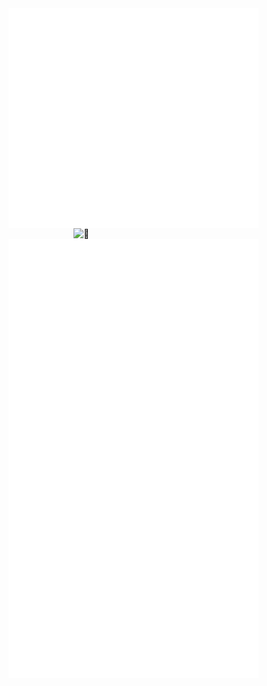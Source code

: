 <img alt="🦑" align="left" width="400px" src="https://github.com/Sitoi/Sitoi/blob/master/metrics.svg">
<img alt="🦑" align="right" width="400px" src="https://github.com/Sitoi/Sitoi/blob/master/metrics.projects.svg">
<img alt="🦑" align="left" width="400px" src="https://github.com/Sitoi/Sitoi/blob/master/metrics.additional.svg">
